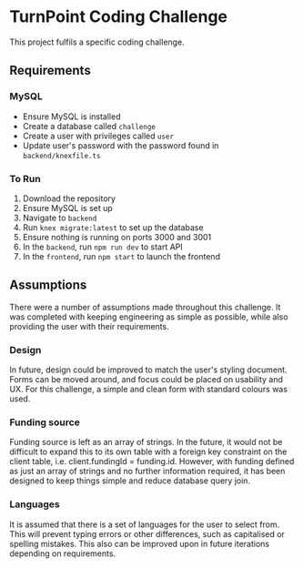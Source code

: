 # TurnPoint Coding Challenge

This project fulfils a specific coding challenge.

## Requirements
### MySQL
* Ensure MySQL is installed
* Create a database called `challenge`
* Create a user with privileges called `user`
* Update user's password with the password found in `backend/knexfile.ts`
### To Run
1. Download the repository
2. Ensure MySQL is set up 
3. Navigate to `backend`
4. Run `knex migrate:latest` to set up the database
5. Ensure nothing is running on ports 3000 and 3001
6. In the `backend`, run `npm run dev` to start API 
7. In the `frontend`, run `npm start` to launch the frontend

## Assumptions
There were a number of assumptions made throughout this challenge. It was completed with keeping engineering as simple as possible, while also providing the user with their requirements. 
### Design
In future, design could be improved to match the user's styling document. Forms can be moved around, and focus could be placed on usability and UX. For this challenge, a simple and clean form with standard colours was used.
### Funding source
Funding source is left as an array of strings. In the future, it would not be difficult to expand this to its own table with a foreign key constraint on the client table, i.e. client.fundingId = funding.id. However, with funding defined as just an array of strings and no further information required, it has been designed to keep things simple and reduce database query join.
### Languages
It is assumed that there is a set of languages for the user to select from. This will prevent typing errors or other differences, such as capitalised or spelling mistakes. This also can be improved upon in future iterations depending on requirements.

